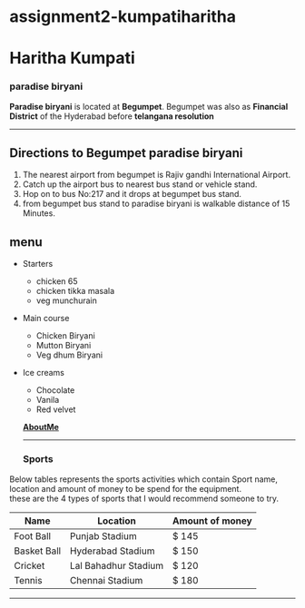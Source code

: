 # assignment2-kumpatiharitha

# Haritha Kumpati

### paradise biryani

**Paradise biryani** is located at **Begumpet**. Begumpet was also as **Financial District** of the Hyderabad before **telangana resolution**

---
## Directions to  Begumpet paradise biryani

1. The nearest airport from begumpet is Rajiv gandhi International Airport.
2. Catch up the airport bus to nearest bus stand or vehicle stand.
3. Hop on to bus No:217 and it drops at begumpet bus stand.
4. from begumpet bus stand to paradise biryani is walkable distance of 15 Minutes.

## menu
* Starters
  - chicken 65
  - chicken tikka masala
  - veg munchurain

* Main course
  - Chicken Biryani
  - Mutton Biryani
  - Veg dhum Biryani

* Ice creams
  - Chocolate 
  - Vanila
  - Red velvet

  **[AboutMe](AboutMe.md)**
  
  ---
  ### Sports
Below tables represents the sports activities which contain Sport name, location and amount of money to be spend for the equipment.<br>these are the 4 types of sports that I would recommend someone to try.

|  Name  |  Location  |  Amount of money  |
|--------|------------|-------------------|
|Foot Ball | Punjab Stadium | $ 145 |
|Basket Ball | Hyderabad Stadium | $ 150 |
|Cricket | Lal Bahadhur Stadium | $ 120 |
|Tennis | Chennai Stadium | $ 180 |
----



